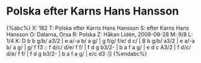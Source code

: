 # Polska efter Karns Hans Hansson

{%abc%}
X: 182
T: Polska efter Karns Hans Hansson
S: efter Karns Hans Hansson
O: Dalarna, Orsa
R: Polska
Z: Håkan Lidén, 2008-09-28
M: 9/8
L: 1/4
K: D
b b g/b/ a3/2 | e a/-a b/ a g/ | g f/g/ f/e/ d c/ | B b g/b/ a3/2 | 
e a/-a b/ a g/ | g/ f f3 :: f d/c/ d/e/ f f/ | f d g b3/2- | b a f a g/ | 
e d c A3/2 | f d/c/ d/e/ f f/ | f d g b3/2- | b a f a g/ | e/c d3 :|]
{%endabc%}

